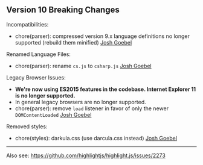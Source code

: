 ## Version 10 Breaking Changes

Incompatibilities:
- chore(parser): compressed version 9.x language definitions no longer supported (rebuild them minified) [Josh Goebel][]

Renamed Language Files:
- chore(parser): rename `cs.js` to `csharp.js` [Josh Goebel][]

Legacy Browser Issues:
- **We're now using ES2015 features in the codebase.  Internet Explorer 11 is no longer supported.**
- In general legacy browsers are no longer supported.
- chore(parser): remove `load` listener in favor of only the newer `DOMContentLoaded` [Josh Goebel][]

Removed styles:
- chore(styles): darkula.css (use darcula.css instead) [Josh Goebel][]

[Josh Goebel]: https://github.com/yyyc514

---

Also see:
https://github.com/highlightjs/highlight.js/issues/2273
